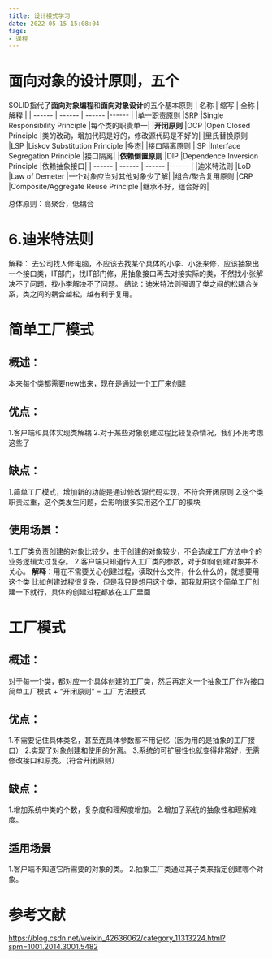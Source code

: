 ```yaml
---
title: 设计模式学习
date: 2022-05-15 15:08:04
tags:
- 课程
---
```


# 面向对象的设计原则，五个
SOLID指代了**面向对象编程**和**面向对象设计**的五个基本原则
| 名称 | 缩写 | 全称 | 解释 |
| ------ | ------ | ------ |------ |
|单一职责原则       |SRP        |Single Responsibility Principle        |每个类的职责单一|
|**开闭原则**          |OCP       |Open Closed Principle               |类的改动，增加代码是好的，修改源代码是不好的|
|里氏替换原则       |LSP        |Liskov Substitution Principle       |多态|
|接口隔离原则	    |ISP        |Interface Segregation Principle    |接口隔离|
|**依赖倒置原则**	    |DIP        |Dependence Inversion Principle   |依赖抽象接口|
| ------ | ------ | ------ |------ |
|迪米特法则         |LoD        |Law of Demeter                         |一个对象应当对其他对象少了解|
|组合/聚合复用原则   |CRP   |Composite/Aggregate Reuse Principle            |继承不好，组合好的|

总体原则：高聚合，低耦合


# 6.迪米特法则
解释：
去公司找人修电脑，不应该去找某个具体的小李、小张来修，应该抽象出一个接口类，IT部门，找IT部门修，用抽象接口再去对接实际的类，不然找小张解决不了问题，找小李解决不了问题。
结论：迪米特法则强调了类之间的松耦合关系，类之间的耦合越松，越有利于复用。



# 简单工厂模式
## 概述：
本来每个类都需要new出来，现在是通过一个工厂来创建
## 优点：
1.客户端和具体实现类解耦
2.对于某些对象创建过程比较复杂情况，我们不用考虑这些了
## 缺点：
1.简单工厂模式，增加新的功能是通过修改源代码实现，不符合开闭原则
2.这个类职责过重，这个类发生问题，会影响很多实用这个工厂的模块
## 使用场景：
1.工厂类负责创建的对象比较少，由于创建的对象较少，不会造成工厂方法中个的业务逻辑太过复杂。
2.客户端只知道传入工厂类的参数，对于如何创建对象并不关心。
**解释**：用在不需要关心创建过程，读取什么文件，什么什么的，就想要用这个类
比如创建过程很复杂，但是我只是想用这个类，那我就用这个简单工厂创建一下就行，具体的创建过程都放在工厂里面





# 工厂模式
## 概述：
对于每一个类，都对应一个具体创建的工厂类，然后再定义一个抽象工厂作为接口
简单工厂模式 + “开闭原则” = 工厂方法模式
## 优点：
1.不需要记住具体类名，甚至连具体参数都不用记忆（因为用的是抽象的工厂接口）
2.实现了对象创建和使用的分离。
3.系统的可扩展性也就变得非常好，无需修改接口和原类。（符合开闭原则）
## 缺点：
1.增加系统中类的个数，复杂度和理解度增加。
2.增加了系统的抽象性和理解难度。
## 适用场景
1.客户端不知道它所需要的对象的类。
2.抽象工厂类通过其子类来指定创建哪个对象。



# 参考文献
https://blog.csdn.net/weixin_42636062/category_11313224.html?spm=1001.2014.3001.5482












































